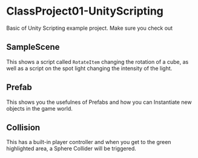 # ClassProject01-UnityScripting
Basic of Unity Scripting example project.  Make sure you check out 

## SampleScene
This shows a script called ```RotateItem``` changing the rotation of a cube, as well as a script on the spot light changing the intensity of the light.

## Prefab
This shows you the usefulnes of Prefabs and how you can Instantiate new objects in the game world.

## Collision
This has a built-in player controller and when you get to the green highlighted area, a Sphere Collider will be triggered.